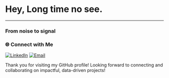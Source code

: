 # Hey, Long time no see.

---

### From noise to signal

### 🌐 Connect with Me
[![LinkedIn](https://img.shields.io/badge/LinkedIn-Connect-blue)](https://linkedin.com/in/maheshdethe)
[![Email](https://img.shields.io/badge/Email-Contact-orange)](mailto:mddetheanalyst@gmail.com)


Thank you for visiting my GitHub profile! Looking forward to connecting and collaborating on impactful, data-driven projects!
